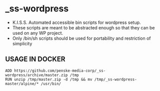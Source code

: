 # _ss-wordpress
- K.I.S.S. Automated accessible bin scripts for wordpress setup.
- These scripts are meant to be abstracted enough so that they can be used on any WP project.
- Only /bin/sh scripts should be used for portability and restriction of simplicity

## USAGE IN DOCKER
```
ADD https://github.com/penske-media-corp/_ss-wordpress/archive/master.zip /tmp
RUN unzip /tmp/master.zip -d /tmp && mv /tmp/_ss-wordpress-master/alpine/* /usr/bin/
```
